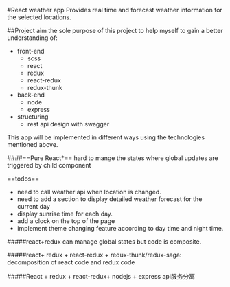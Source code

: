 

#React weather app
Provides real time and forecast weather information for the selected locations.

##Project aim
the sole purpose of this project to help myself to gain a better understanding of:
- front-end
  - scss
  - react
  - redux
  - react-redux
  - redux-thunk
- back-end
  - node
  - express
- structuring
  - rest api design with swagger

This app will be implemented in different ways using the technologies mentioned above. 


####==Pure React*==
hard to mange the states where global updates are triggered by child component

==todos==
  - need to call weather api when location is changed.
  - need to add a section to display detailed weather forecast for the current day
  - display sunrise time for each day.
  - add a clock on the top of the page
  - implement theme changing feature according to day time and night time.

#####react+redux
can manage global states but code is composite.

#####react+ redux + react-redux + redux-thunk/redux-saga:
decomposition of react code and redux code

#####React + redux + react-redux+ nodejs + express
api服务分离